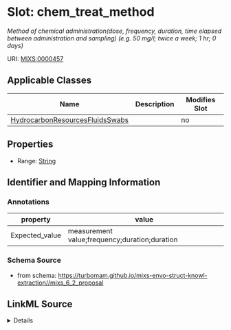 # Slot: chem_treat_method


_Method of chemical administration(dose, frequency, duration, time elapsed between administration and sampling) (e.g. 50 mg/l; twice a week; 1 hr; 0 days)_



URI: [MIXS:0000457](https://w3id.org/mixs/0000457)



<!-- no inheritance hierarchy -->




## Applicable Classes

| Name | Description | Modifies Slot |
| --- | --- | --- |
[HydrocarbonResourcesFluidsSwabs](HydrocarbonResourcesFluidsSwabs.md) |  |  no  |







## Properties

* Range: [String](String.md)





## Identifier and Mapping Information





### Annotations

| property | value |
| --- | --- |
| Expected_value | measurement value;frequency;duration;duration || Preferred_unit | milligram per liter |



### Schema Source


* from schema: https://turbomam.github.io/mixs-envo-struct-knowl-extraction//mixs_6_2_proposal




## LinkML Source

<details>
```yaml
name: chem_treat_method
annotations:
  Expected_value:
    tag: Expected_value
    value: measurement value;frequency;duration;duration
  Preferred_unit:
    tag: Preferred_unit
    value: milligram per liter
description: Method of chemical administration(dose, frequency, duration, time elapsed
  between administration and sampling) (e.g. 50 mg/l; twice a week; 1 hr; 0 days)
title: chemical treatment method
notes:
- method
- treatment
from_schema: https://turbomam.github.io/mixs-envo-struct-knowl-extraction//mixs_6_2_proposal
rank: 1000
string_serialization: '{float} {unit};{Rn/start_time/end_time/duration};{duration};{duration}'
slot_uri: MIXS:0000457
multivalued: false
alias: chem_treat_method
domain_of:
- HydrocarbonResourcesFluidsSwabs
range: string
required: false
recommended: false

```
</details>